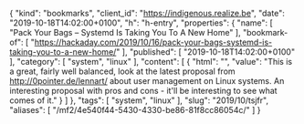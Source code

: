 {
  "kind": "bookmarks",
  "client_id": "https://indigenous.realize.be",
  "date": "2019-10-18T14:02:00+0100",
  "h": "h-entry",
  "properties": {
    "name": [
      "Pack Your Bags – Systemd Is Taking You To A New Home"
    ],
    "bookmark-of": [
      "https://hackaday.com/2019/10/16/pack-your-bags-systemd-is-taking-you-to-a-new-home/"
    ],
    "published": [
      "2019-10-18T14:02:00+0100"
    ],
    "category": [
      "system",
      "linux"
    ],
    "content": [
      {
        "html": "",
        "value": "This is a great, fairly well balanced, look at the latest proposal from http://0pointer.de/lennart/ about user management on Linux systems. An interesting proposal with pros and cons - it'll be interesting to see what comes of it."
      }
    ]
  },
  "tags": [
    "system",
    "linux"
  ],
  "slug": "2019/10/tsjfr",
  "aliases": [
    "/mf2/4e540f44-5430-4330-be86-81f8cc86054c/"
  ]
}
